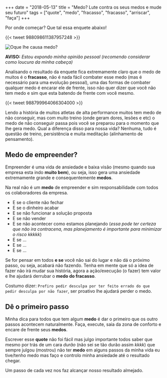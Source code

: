 +++
date = "2018-05-13"
title = "Medo? Lute contra os seus medos e mude seu futuro"
tags = ["quote", "medo", "fracasso", "fracasso", "arriscar", "faça"]
+++

Por onde começar? Que tal essa enquete abaixo!

{{< tweet 988098611387957248 >}}

![Oque lhe causa medo?](/medo.png#center)

**AVISO:** *Estou expondo minha opinião pessoal (recomendo considerar como loucura da minha cabeça)*

Analisando o resultado da enquete fica extremamente claro que o medo de muitos é o **fracasso**, não é nada fácil combater esse medo (mas é necessário para uma evolução pessoal), uma das formas de combater qualquer medo é encarar ele de frente, isso não quer dizer que você não tem medo e sim que esta batendo de frente com você mesmo.

{{< tweet 988799964066304000 >}}

Lendo a história de muitos atletas de alta performance muitos tem medo de não conseguir, mas com muito treino (onde geram dores, lesões e etc) o medo de não conseguir passa pois você se preparou para o momento que lhe gera medo. Qual a diferença disso para nossa vida? Nenhuma, tudo é questão de treino, persistência e muita meditação (alinhamento de pensamento).

## Medo de empreender?

Empreender é uma vida de ansiedade e baixa visão (mesmo quando sua empresa esta indo **muito bem**), ou seja, isso gera uma ansiedade extremamente grande e consequentemente **medos**.

Na real não é um **medo** de empreender e sim responsabilidade com todos os colaboradores da empresa.

- E se o cliente não fechar
- E se o dinheiro acabar
- E se não funcionar a solução proposta
- E se não vender
- E se não acontecer como estamos planejando (*essa pode ter certeza que não ira contracena, mas planejamento é importante para minimizar o risco kkkkk*)
- E se ...
- E se ...
- E se ...

Se for pensar em todos **e se** você não sai do lugar e não dá o próximo passo, ou seja, acabará não fazendo. Tenha em mente que só a idea de fazer não irá mudar sua história, agora a ação/execução (o fazer) tem valor e lhe ajudará derrubar o **medo do fracasso**.

Costumo dizer: `Prefiro pedir desculpa por ter feito errado do que pedir desculpa por não fazer`, ser proativo lhe ajudará perder o medo.

## Dê o primeiro passo

Minha dica para todos que tem algum **medo** é dar o primeiro que os outro passos acontecem naturalmente.
Faça, execute, saia da zona de conforto e encare de frente seus **medos**.

Escrever esse **quote** não foi fácil mas julgo importante todos saber que mesmo por trás de um cara *durão* (não sei se tão durão assim *kkkk*) que sempre julgou (mostrou) não ter **medo** em alguns passos da minha vida eu tive/tenho medo mas faço e controlo minha ansiedade até o resultado chegar.

Um passo de cada vez nos faz alcançar nosso resultado almejado.

